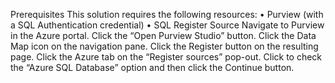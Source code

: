 Prerequisites
This solution requires the following resources:
•	Purview (with a SQL Authentication credential)
•	SQL
Register Source
Navigate to Purview in the Azure portal.
Click the “Open Purview Studio” button.
Click the Data Map icon on the navigation pane.
Click the Register button on the resulting page.
Click the Azure tab on the “Register sources” pop-out.
Click to check the “Azure SQL Database” option and then click the Continue button.

